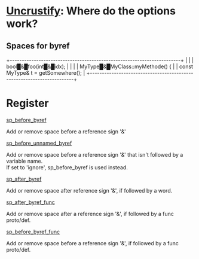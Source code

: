 [Uncrustify](https://github.com/uncrustify/uncrustify): Where do the options work?
==================================================================================

Spaces for byref
----------------

+-----------------------------------------------------------------------+
|                                                                       |
|        bool█&█foo(int█&█idx);                                         |
|                                                                       |
|        MyType█&█MyClass::myMethode() {                                |
|           const MyType& t = getSomewhere();                           |
+-----------------------------------------------------------------------+

Register
========

[sp\_before\_byref](#sp_before_byref)

Add or remove space before a reference sign \'&\'

[sp\_before\_unnamed\_byref](#sp_before_unnamed_byref)

Add or remove space before a reference sign \'&\' that isn\'t followed
by a variable name.\
If set to \'ignore\', sp\_before\_byref is used instead.

[sp\_after\_byref](#sp_after_byref)

Add or remove space after reference sign \'&\', if followed by a word.

[sp\_after\_byref\_func](#sp_after_byref_func)

Add or remove space after a reference sign \'&\', if followed by a func
proto/def.

[sp\_before\_byref\_func](#sp_before_byref_func)

Add or remove space before a reference sign \'&\', if followed by a func
proto/def.
